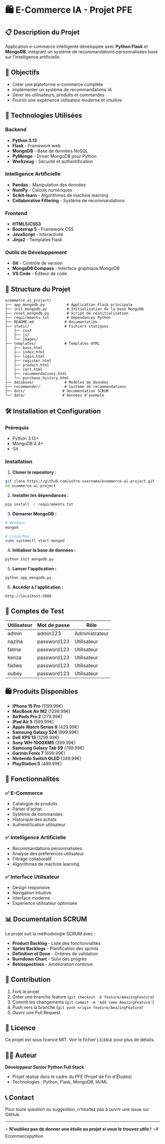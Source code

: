 # 🛍️ E-Commerce IA - Projet PFE

## 📋 Description du Projet

Application e-commerce intelligente développée avec **Python Flask** et **MongoDB**, intégrant un système de recommandations personnalisées basé sur l'intelligence artificielle.

## 🎯 Objectifs

- Créer une plateforme e-commerce complète
- Implémenter un système de recommandations IA
- Gérer les utilisateurs, produits et commandes
- Fournir une expérience utilisateur moderne et intuitive

## 🚀 Technologies Utilisées

### Backend
- **Python 3.13**
- **Flask** - Framework web
- **MongoDB** - Base de données NoSQL
- **PyMongo** - Driver MongoDB pour Python
- **Werkzeug** - Sécurité et authentification

### Intelligence Artificielle
- **Pandas** - Manipulation des données
- **NumPy** - Calculs numériques
- **Scikit-learn** - Algorithmes de machine learning
- **Collaborative Filtering** - Système de recommandations

### Frontend
- **HTML5/CSS3**
- **Bootstrap 5** - Framework CSS
- **JavaScript** - Interactivité
- **Jinja2** - Templates Flask

### Outils de Développement
- **Git** - Contrôle de version
- **MongoDB Compass** - Interface graphique MongoDB
- **VS Code** - Éditeur de code

## 📁 Structure du Projet

```
ecommerce_ai_project/
├── app_mongodb.py          # Application Flask principale
├── init_mongodb.py         # Initialisation de la base MongoDB
├── reset_mongodb.py        # Script de réinitialisation
├── requirements.txt        # Dépendances Python
├── README.md              # Documentation
├── static/                # Fichiers statiques
│   ├── css/
│   ├── js/
│   └── images/
├── templates/             # Templates HTML
│   ├── base.html
│   ├── index.html
│   ├── login.html
│   ├── register.html
│   ├── product.html
│   ├── cart.html
│   ├── recommendations.html
│   └── purchase_history.html
├── database/              # Modèles de données
├── recommender/           # Système de recommandations
├── docs/                 # Documentation SCRUM
└── data/                 # Données d'exemple
```

## 🛠️ Installation et Configuration

### Prérequis
- Python 3.13+
- MongoDB 4.4+
- Git

### Installation

1. **Cloner le repository :**
```bash
git clone https://github.com/votre-username/ecommerce-ai-project.git
cd ecommerce-ai-project
```

2. **Installer les dépendances :**
```bash
pip install -r requirements.txt
```

3. **Démarrer MongoDB :**
```bash
# Windows
mongod

# Linux/Mac
sudo systemctl start mongod
```

4. **Initialiser la base de données :**
```bash
python init_mongodb.py
```

5. **Lancer l'application :**
```bash
python app_mongodb.py
```

6. **Accéder à l'application :**
```
http://localhost:5000
```

## 👤 Comptes de Test

| Utilisateur | Mot de passe | Rôle |
|-------------|--------------|------|
| admin | admin123 | Administrateur |
| naziha | password123 | Utilisateur |
| fatma | password123 | Utilisateur |
| kenza | password123 | Utilisateur |
| fadwa | password123 | Utilisateur |
| oubey | password123 | Utilisateur |

## 🛍️ Produits Disponibles

- **iPhone 15 Pro** (1199.99€)
- **MacBook Air M2** (1299.99€)
- **AirPods Pro 2** (279.99€)
- **iPad Air 5** (599.99€)
- **Apple Watch Series 9** (429.99€)
- **Samsung Galaxy S24** (999.99€)
- **Dell XPS 13** (1299.99€)
- **Sony WH-1000XM5** (399.99€)
- **Samsung Galaxy Tab S9** (799.99€)
- **Garmin Fenix 7** (699.99€)
- **Nintendo Switch OLED** (349.99€)
- **PlayStation 5** (499.99€)

## 🎯 Fonctionnalités

### ✅ E-Commerce
- Catalogue de produits
- Panier d'achat
- Système de commandes
- Historique des achats
- Authentification utilisateur

### ✅ Intelligence Artificielle
- Recommandations personnalisées
- Analyse des préférences utilisateur
- Filtrage collaboratif
- Algorithmes de machine learning

### ✅ Interface Utilisateur
- Design responsive
- Navigation intuitive
- Interface moderne
- Expérience utilisateur optimisée

## 📊 Documentation SCRUM

Le projet suit la méthodologie SCRUM avec :
- **Product Backlog** - Liste des fonctionnalités
- **Sprint Backlogs** - Planification des sprints
- **Definition of Done** - Critères de validation
- **Burndown Chart** - Suivi des progrès
- **Retrospectives** - Amélioration continue

## 🤝 Contribution

1. Fork le projet
2. Créer une branche feature (`git checkout -b feature/AmazingFeature`)
3. Commit les changements (`git commit -m 'Add some AmazingFeature'`)
4. Push vers la branche (`git push origin feature/AmazingFeature`)
5. Ouvrir une Pull Request

## 📝 Licence

Ce projet est sous licence MIT. Voir le fichier `LICENSE` pour plus de détails.

## 👨‍💻 Auteur

**Développeur Senior Python Full Stack**
- Projet réalisé dans le cadre du PFE (Projet de Fin d'Études)
- Technologies : Python, Flask, MongoDB, IA/ML

## 📞 Contact

Pour toute question ou suggestion, n'hésitez pas à ouvrir une issue sur GitHub.

---

⭐ **N'oubliez pas de donner une étoile au projet si vous le trouvez utile !** ⭐#   E c o m m e r c e p y t h o n  
 